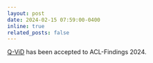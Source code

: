 ```yaml
---
layout: post
date: 2024-02-15 07:59:00-0400
inline: true
related_posts: false
---
```


[Q-ViD](https://aclanthology.org/2024.findings-acl.555.pdf) has been accepted to ACL-Findings 2024.
